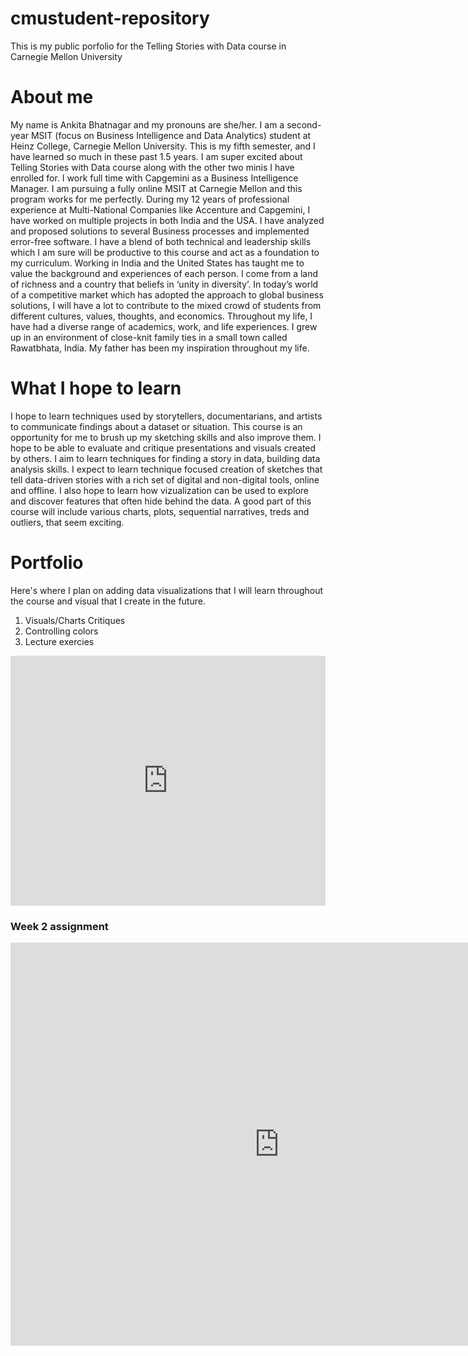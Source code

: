 # cmustudent-repository
This is my public porfolio for the Telling Stories with Data course in Carnegie Mellon University

# About me
My name is Ankita Bhatnagar and my pronouns are she/her. I am a second-year MSIT (focus on Business Intelligence and Data Analytics) student at Heinz College, Carnegie Mellon University. This is my fifth semester, and I have learned so much in these past 1.5 years. I am super excited about Telling Stories with Data course along with the other two minis I have enrolled for. I work full time with Capgemini as a Business Intelligence Manager. I am pursuing a fully online MSIT at Carnegie Mellon and this program works for me perfectly.
During my 12 years of professional experience at Multi-National Companies like Accenture and Capgemini, I have worked on multiple projects in both India and the USA. I have analyzed and proposed solutions to several Business processes and implemented error-free software. I have a blend of both technical and leadership skills which I am sure will be productive to this course and act as a foundation to my curriculum. Working in India and the United States has taught me to value the background and experiences of each person.
I come from a land of richness and a country that beliefs in ‘unity in diversity’. In today’s world of a competitive market which has adopted the approach to global business solutions, I will have a lot to contribute to the mixed crowd of students from different cultures, values, thoughts, and economics. Throughout my life, I have had a diverse range of academics, work, and life experiences. I grew up in an environment of close-knit family ties in a small town called Rawatbhata, India. My father has been my inspiration throughout my life.

# What I hope to learn
I hope to learn techniques used by storytellers, documentarians, and artists to communicate findings about a dataset or situation. This course is an opportunity for me to brush up my sketching skills and also improve them. I hope to be able to evaluate and critique presentations and visuals created by others. I aim to learn techniques for finding a story in data, building data analysis skills. I expect to learn technique focused creation of sketches that tell data-driven stories with a rich set of digital and non-digital tools, online and offline. I also hope to learn how vizualization can be used to explore and discover features that often hide behind the data. A good part of this course will include various charts, plots, sequential narratives, treds and outliers, that seem exciting. 

# Portfolio
Here's where I plan on adding data visualizations that I will learn throughout the course and visual that I create in the future.

1. Visuals/Charts Critiques
2. Controlling colors
3. Lecture exercies

<iframe title="Brazil's..." aria-label="chart" id="datawrapper-chart-30a3q" src="https://datawrapper.dwcdn.net/30a3q/1/" scrolling="no" frameborder="0" style="width: 0; min-width: 100% !important; border: none;" height="400"></iframe><script type="text/javascript">!function(){"use strict";window.addEventListener("message",(function(a){if(void 0!==a.data["datawrapper-height"])for(var e in a.data["datawrapper-height"]){var t=document.getElementById("datawrapper-chart-"+e)||document.querySelector("iframe[src*='"+e+"']");t&&(t.style.height=a.data["datawrapper-height"][e]+"px")}}))}();
</script>


### Week 2 assignment

<iframe src="https://data.oecd.org/chart/61L1" width="860" height="645" style="border: 0" mozallowfullscreen="true" webkitallowfullscreen="true" allowfullscreen="true"><a href="https://data.oecd.org/chart/61L1" target="_blank">OECD Chart: General government debt, Total, % of GDP, Annual, 2019</a></iframe>

